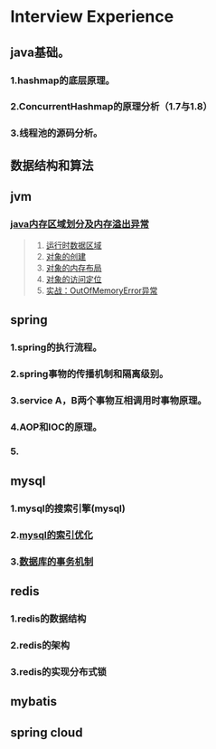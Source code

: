 # Interview Experience
## java基础。
### 1.hashmap的底层原理。
### 2.ConcurrentHashmap的原理分析（1.7与1.8）

### 3.线程池的源码分析。

## 数据结构和算法

## jvm
### [java内存区域划分及内存溢出异常](https://github.com/TheYoungester/InterviewExperience/blob/master/doc/java基础/jvm.md#java内存区域划分及内存溢出异常)
> 1. [运行时数据区域](https://github.com/TheYoungester/InterviewExperience/blob/master/doc/java基础/jvm.md#1运行时数据区域)
> 2. [对象的创建](https://github.com/TheYoungester/InterviewExperience/blob/master/doc/java基础/jvm.md#2对象的创建)
> 3. [对象的内存布局](https://github.com/TheYoungester/InterviewExperience/blob/master/doc/java基础/jvm.md#3对象的内存布局)
> 4. [对象的访问定位](https://github.com/TheYoungester/InterviewExperience/blob/master/doc/java基础/jvm.md#4对象的访问定位)
> 5. [实战：OutOfMemoryError异常](https://github.com/TheYoungester/InterviewExperience/blob/master/doc/java基础/jvm.md#5实战：OutOfMemoryError异常)
### []()
### []()
### []()

## spring

### 1.spring的执行流程。
### 2.spring事物的传播机制和隔离级别。
### 3.service A，B两个事物互相调用时事物原理。
### 4.AOP和IOC的原理。
### 5.

## mysql
### 1.mysql的搜索引擎(mysql)
### 2.[mysql的索引优化](mysql)
### 3.[数据库的事务机制](www.baidu.com)

## redis
### 1.redis的数据结构
### 2.redis的架构
### 3.redis的实现分布式锁

## mybatis

## spring cloud
##
